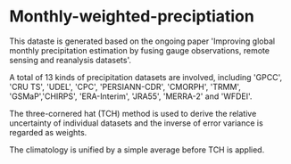 # Monthly-weighted-preciptiation


This dataste is generated based on the ongoing paper 'Improving global monthly precipitation estimation by fusing gauge observations, remote sensing and reanalysis datasets'.

A total of 13 kinds of precipitation datasets are involved, including 'GPCC', 'CRU TS', 'UDEL', 'CPC', 'PERSIANN-CDR', 'CMORPH', 'TRMM', 'GSMaP','CHIRPS', 'ERA-Interim', 'JRA55', 'MERRA-2' and 'WFDEI'.

The three-cornered hat (TCH) method is used to derive the relative uncertainty of individual datasets and the inverse of error variance is regarded as weights.

The climatology is unified by a simple average before TCH is applied.
